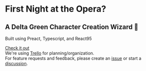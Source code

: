 # First Night at the Opera?

## A Delta Green Character Creation Wizard 🧙

Built using Preact, Typescript, and React95

[Check it out](https://fnato.xyz/)  
We're using [Trello](https://trello.com/b/TkCYsiij/fnato) for planning/organization.  
For feature requests and feedback, please create an [issue](https://github.com/s0lidarity/fnato/issues/new/choose) or start a [discussion](https://github.com/s0lidarity/fnato/discussions).

